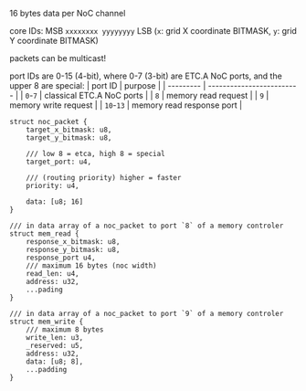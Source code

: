 16 bytes data per NoC channel

core IDs: MSB `xxxxxxxx yyyyyyyy` LSB (`x`: grid X coordinate BITMASK, `y`: grid Y coordinate BITMASK)

packets can be multicast!

port IDs are 0-15 (4-bit), where 0-7 (3-bit) are ETC.A NoC ports, and the upper 8 are special:
| port ID   | purpose                   |
| --------- | ------------------------- |
|  `0`-`7`  | classical ETC.A NoC ports |
|  `8`      | memory read request       |
|  `9`      | memory write request      |
| `10`-`13` | memory read response port |

```
struct noc_packet {
    target_x_bitmask: u8,
    target_y_bitmask: u8,

    /// low 8 = etca, high 8 = special
    target_port: u4,

    /// (routing priority) higher = faster
    priority: u4,

    data: [u8; 16]
}

/// in data array of a noc_packet to port `8` of a memory controler
struct mem_read {
    response_x_bitmask: u8,
    response_y_bitmask: u8,
    response_port u4,
    /// maximum 16 bytes (noc width)
    read_len: u4,
    address: u32,
    ...pading
}

/// in data array of a noc_packet to port `9` of a memory controler
struct mem_write {
    /// maximum 8 bytes
    write_len: u3,
    _reserved: u5,
    address: u32,
    data: [u8; 8],
    ...padding
}
```
